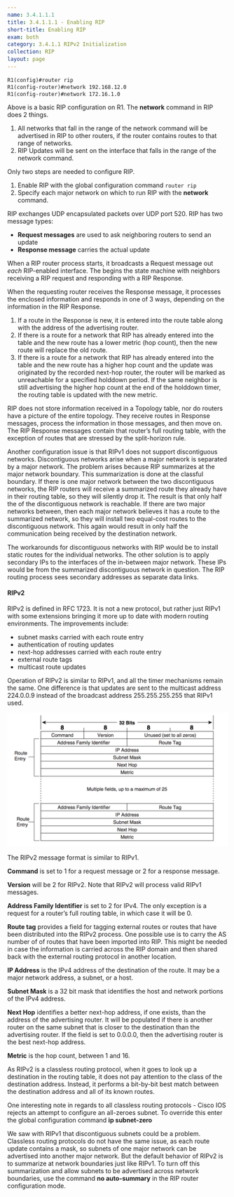 ```yaml
---
name: 3.4.1.1.1
title: 3.4.1.1.1 - Enabling RIP
short-title: Enabling RIP
exam: both
category: 3.4.1.1 RIPv2 Initialization
collection: RIP
layout: page
---
```

```
R1(config)#router rip
R1(config-router)#network 192.168.12.0
R1(config-router)#network 172.16.1.0
```
Above is a basic RIP configuration on R1.  The **network** command in RIP does 2 things.
1. All networks that fall in the range of the network command will be advertised in RIP to other routers, if the router contains routes to that range of networks.
2. RIP Updates will be sent on the interface that falls in the range of the network command.

Only two steps are needed to configure RIP.
1. Enable RIP with the global configuration command `router rip`
2. Specify each major network on which to run RIP with the **network** command.


RIP exchanges UDP encapsulated packets over UDP port 520. RIP has two message types:
- **Request messages** are used to ask neighboring routers to send an update
- **Response message** carries the actual update

When a RIP router process starts, it broadcasts a Request message out *each* RIP-enabled interface. The begins the state machine with neighbors receiving a RIP request and responding with a RIP Response.

When the requesting router receives the Response message, it processes the enclosed information and responds in one of 3 ways, depending on the information in the RIP Response.
1. If a route in the Response is new, it is entered into the route table along with the address of the advertising router.
2. If there is a route for a network that RIP has already entered into the table and the new route has a lower metric (hop count), then the new route will replace the old route.
3. If there is a route for a network that RIP has already entered into the table and the new route has a higher hop count and the update was originated by the recorded next-hop router, the router will be marked as unreachable for a specified holddown period. If the same neighbor is still advertising the higher hop count at the end of the holddown timer, the routing table is updated with the new metric.

RIP does not store information received in a Topology table, nor do routers have a picture of the entire topology. They receive routes in Response messages, process the information in those messages, and then move on. The RIP Response messages contain that router’s full routing table, with the exception of routes that are stressed by the split-horizon rule.

Another configuration issue is that RIPv1 does not support discontiguous networks. Discontiguous networks arise when a major network is separated by a major network. The problem arises because RIP summarizes at the major network boundary. This summarization is done at the classful boundary. If there is one major network between the two discontiguous networks, the RIP routers will receive a summarized route they already have in their routing table, so they will silently drop it. The result is that only half the of the discontiguous network is reachable. If there are two major networks between, then each major network believes it has a route to the summarized network, so they will install two equal-cost routes to the discontiguous network. This again would result in only half the communication being received by the destination network.

The workarounds for discontiguous networks with RIP would be to install static routes for the individual networks. The other solution is to apply secondary IPs to the interfaces of the in-between major network. These IPs would be from the summarized discontiguous network in question. The RIP routing process sees secondary addresses as separate data links.

#### RIPv2
RIPv2 is defined in RFC 1723. It is not a new protocol, but rather just RIPv1 with some extensions bringing it more up to date with modern routing environments. The improvements include:
- subnet masks carried with each route entry
- authentication of routing updates
- next-hop addresses carried with each route entry
- external route tags
- multicast route updates

Operation of RIPv2 is similar to RIPv1, and all the timer mechanisms remain the same. One difference is that updates are sent to the multicast address 224.0.0.9 instead of the broadcast address 255.255.255.255 that RIPv1 used.

![RIPv2 Message Format][image-1]

The RIPv2 message format is similar to RIPv1.

**Command** is set to 1 for a request message or 2 for a response message.

**Version** will be 2 for RIPv2. Note that RIPv2 will process valid RIPv1 messages.

**Address Family Identifier** is set to 2 for IPv4. The only exception is a request for a router’s full routing table, in which case it will be 0.

**Route tag** provides a field for tagging external routes or routes that have been distributed into the RIPv2 process. One possible use is to carry the AS number of of routes that have been imported into RIP. This might be needed in case the information is carried across the RIP domain and then shared back with the external routing protocol in another location.

**IP Address** is the IPv4 address of the destination of the route. It may be a major network address, a subnet, or a host.

**Subnet Mask** is a 32 bit mask that identifies the host and network portions of the IPv4 address.

**Next Hop** identifies a better next-hop address, if one exists, than the address of the advertising router. It will be populated if there is another router on the same subnet that is closer to the destination than the advertising router. If the field is set to 0.0.0.0, then the advertising router is the best next-hop address.

**Metric** is the hop count, between 1 and 16.

As RIPv2 is a classless routing protocol, when it goes to look up a destination in the routing table, it does not pay attention to the class of the destination address. Instead, it performs a bit-by-bit best match between the destination address and all of its known routes.

One interesting note in regards to all classless routing protocols - Cisco IOS rejects an attempt to configure an all-zeroes subnet. To override this enter the global configuration command **ip subnet-zero**

We saw with RIPv1 that discontiguous subnets could be a problem. Classless routing protocols do not have the same issue, as each route update contains a mask, so subnets of one major network can be advertised into another major network. But the default behavior of RIPv2 is to summarize at network boundaries just like RIPv1. To turn off this summarization and allow subnets to be advertised across network boundaries, use the command **no auto-summary** in the RIP router configuration mode.

[image-1]:	/assets/ripv2-message-format.png